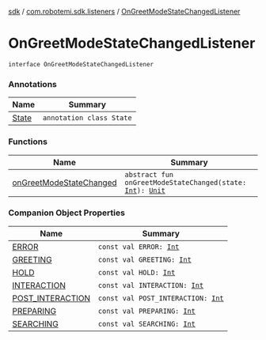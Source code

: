 [sdk](../../index.md) / [com.robotemi.sdk.listeners](../index.md) / [OnGreetModeStateChangedListener](./index.md)

# OnGreetModeStateChangedListener

`interface OnGreetModeStateChangedListener`

### Annotations

| Name | Summary |
|---|---|
| [State](-state/index.md) | `annotation class State` |

### Functions

| Name | Summary |
|---|---|
| [onGreetModeStateChanged](on-greet-mode-state-changed.md) | `abstract fun onGreetModeStateChanged(state: `[`Int`](https://kotlinlang.org/api/latest/jvm/stdlib/kotlin/-int/index.html)`): `[`Unit`](https://kotlinlang.org/api/latest/jvm/stdlib/kotlin/-unit/index.html) |

### Companion Object Properties

| Name | Summary |
|---|---|
| [ERROR](-e-r-r-o-r.md) | `const val ERROR: `[`Int`](https://kotlinlang.org/api/latest/jvm/stdlib/kotlin/-int/index.html) |
| [GREETING](-g-r-e-e-t-i-n-g.md) | `const val GREETING: `[`Int`](https://kotlinlang.org/api/latest/jvm/stdlib/kotlin/-int/index.html) |
| [HOLD](-h-o-l-d.md) | `const val HOLD: `[`Int`](https://kotlinlang.org/api/latest/jvm/stdlib/kotlin/-int/index.html) |
| [INTERACTION](-i-n-t-e-r-a-c-t-i-o-n.md) | `const val INTERACTION: `[`Int`](https://kotlinlang.org/api/latest/jvm/stdlib/kotlin/-int/index.html) |
| [POST_INTERACTION](-p-o-s-t_-i-n-t-e-r-a-c-t-i-o-n.md) | `const val POST_INTERACTION: `[`Int`](https://kotlinlang.org/api/latest/jvm/stdlib/kotlin/-int/index.html) |
| [PREPARING](-p-r-e-p-a-r-i-n-g.md) | `const val PREPARING: `[`Int`](https://kotlinlang.org/api/latest/jvm/stdlib/kotlin/-int/index.html) |
| [SEARCHING](-s-e-a-r-c-h-i-n-g.md) | `const val SEARCHING: `[`Int`](https://kotlinlang.org/api/latest/jvm/stdlib/kotlin/-int/index.html) |
